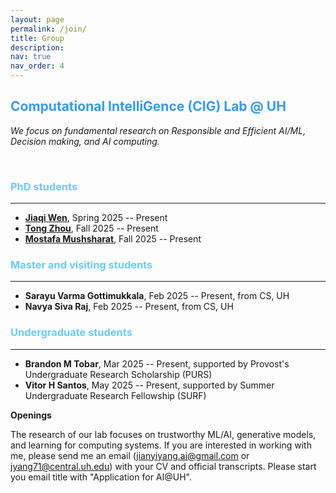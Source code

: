 ```yaml
---
layout: page
permalink: /join/
title: Group
description: 
nav: true
nav_order: 4
---
```


**<span style="color: #3399ff;"> Computational IntelliGence (CIG) Lab @ UH </span>**
---
*We focus on fundamental research on Responsible and Efficient AI/ML, Decision making, and AI computing.* 

&nbsp;
### **<span style="color: #66ccff;"> PhD students </span>**
---
* [**Jiaqi Wen**](), Spring 2025 -- Present
* [**Tong Zhou**](), Fall 2025 -- Present
* [**Mostafa Mushsharat**](), Fall 2025 -- Present

### **<span style="color: #66ccff;"> Master and visiting students </span>**
---
* **Sarayu Varma Gottimukkala**, Feb 2025 -- Present, from CS, UH
* **Navya Siva Raj**, Feb 2025 -- Present, from CS, UH

### **<span style="color: #66ccff;"> Undergraduate students </span>**
---
* **Brandon M Tobar**, Mar 2025 -- Present, supported by Provost's Undergraduate Research Scholarship (PURS)
* **Vitor H Santos**, May 2025 -- Present, supported by Summer Undergraduate Research Fellowship (SURF)




**Openings**

The research of our lab focuses on trustworthy ML/AI, generative models, and learning for computing systems. 
If you are interested in working with me, please send me an email (jianyiyang.ai@gmail.com or jyang71@central.uh.edu) with your CV and official transcripts. Please start you email title with "Application for AI@UH".


